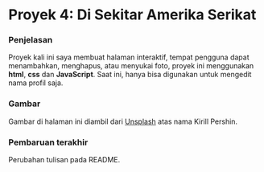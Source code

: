 # Proyek 4: Di Sekitar Amerika Serikat

### Penjelasan
Proyek kali ini saya membuat halaman interaktif, tempat pengguna dapat menambahkan, menghapus, atau menyukai foto, proyek ini menggunakan **html**, **css** dan **JavaScript**. Saat ini, hanya bisa digunakan untuk mengedit nama profil saja.

### Gambar
Gambar di halaman ini diambil dari [Unsplash](https://unsplash.com) atas nama Kirill Pershin.

### Pembaruan terakhir
Perubahan tulisan pada README.